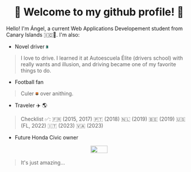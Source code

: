 <div align="center">
  
# 👋 Welcome to my github profile! 👋 

</div>

Hello! I'm Ángel, a current Web Applications Developement student from Canary Islands 🇮🇨🌴. I'm also:
- Novel driver <img src="https://github.com/Angel170605/1DAW/blob/main/IMGS/L.png" width="1.25%" height="1.25%">
> I love to drive. I learned it at Autoescuela Élite (drivers school) with really wants and illusion, and driving became one of my favorite things to do.
- Football fan
> Culer <img src="https://github.com/Angel170605/1DAW/blob/main/IMGS/fcb.png" height="2%" width="2%" > over anithing.

- Traveler ✈️ 🌎

>  Checklist ✅: 🇫🇷 (2015, 2017) 🇵🇹 (2018) 🇳🇱 (2019) 🇧🇪 (2019) 🇺🇸 (FL, 2022) 🇮🇹 (2023) 🇻🇦 (2023)

- Future Honda Civic owner

 <div align="center">
   
  <img src="https://github.com/Angel170605/1DAW/blob/main/IMGS/tremendo.gif" width=30% height=30%>

  </div>

  > It's just amazing...

<!--
**Angel170605/Angel170605** is a ✨ _special_ ✨ repository because its `README.md` (this file) appears on your GitHub profile.

Here are some ideas to get you started:

- 🔭 I’m currently working on ...
- 🌱 I’m currently learning ...
- 👯 I’m looking to collaborate on ...
- 🤔 I’m looking for help with ...
- 💬 Ask me about ...
- 📫 How to reach me: ...
- 😄 Pronouns: ...
- ⚡ Fun fact: ...
-->
